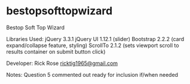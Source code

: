 # bestopsofttopwizard
Bestop Soft Top Wizard

Libraries Used:
jQuery 3.3.1
jQuery UI 1.12.1 (slider)
Bootstrap 2.2.2 (card expand/collapse feature, styling)
ScrollTo 2.1.2 (sets viewport scroll to results container on submit button click)

Developer:
Rick Rose
ricktig1965@gmail.com

Notes:
Question 5 commented out ready for inclusion if/when needed
